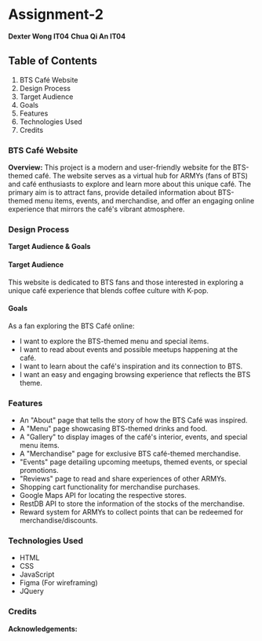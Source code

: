 # Assignment-2
**Dexter Wong IT04**
**Chua Qi An IT04**

## Table of Contents
1. BTS Café Website
2. Design Process
3. Target Audience
4. Goals
5. Features
6. Technologies Used
7. Credits

### BTS Café Website
**Overview:** This project is a modern and user-friendly website for the BTS-themed café. The website serves as a virtual hub for ARMYs (fans of BTS) and café enthusiasts to explore and learn more about this unique café. The primary aim is to attract fans, provide detailed information about BTS-themed menu items, events, and merchandise, and offer an engaging online experience that mirrors the café's vibrant atmosphere.

### Design Process
**Target Audience & Goals**

#### Target Audience
This website is dedicated to BTS fans and those interested in exploring a unique café experience that blends coffee culture with K-pop.

#### Goals
As a fan exploring the BTS Café online:
- I want to explore the BTS-themed menu and special items.
- I want to read about events and possible meetups happening at the café.
- I want to learn about the café's inspiration and its connection to BTS.
- I want an easy and engaging browsing experience that reflects the BTS theme.

### Features
- An "About" page that tells the story of how the BTS Café was inspired.
- A "Menu" page showcasing BTS-themed drinks and food.
- A "Gallery" to display images of the café's interior, events, and special menu items.
- A "Merchandise" page for exclusive BTS café-themed merchandise.
- "Events" page detailing upcoming meetups, themed events, or special promotions.
- "Reviews" page to read and share experiences of other ARMYs.
- Shopping cart functionality for merchandise purchases.
- Google Maps API for locating the respective stores.
- RestDB API to store the information of the stocks of the merchandise.
- Reward system for ARMYs to collect points that can be redeemed for merchandise/discounts.

### Technologies Used
- HTML
- CSS
- JavaScript
- Figma (For wireframing)
- JQuery

### Credits
**Acknowledgements:**
